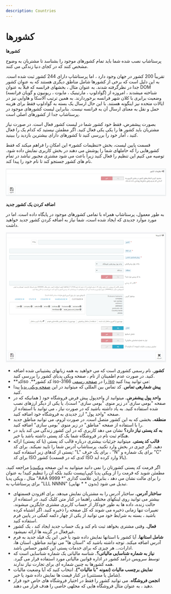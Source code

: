 ```yaml
---
description: Countries
---
```


# کشورها

**کشورها**

پرستاشاپ نصب شده شما باید تمام کشورهای موجود را بشناسد تا مشتریان به وضوح مشخص کنند که در کجای دنیا زندگی می کنند.

تقریباً 200 کشور در جهان وجود دارد ، اما پرستاشاپ دارای 244 کشور ثبت شده است. به این دلیل است که برخی از کشورها شامل مناطق دیگری هستند که به عنوان کشور جدا در نظرگرفته شدند. به عنوان مثال ، بخشهای فرانسه که قبلاً به عنوان DOM \(گوادلوپ ، مارتینیک ، مایوت ، ریونیون و گویان فرانسه\) شناخته میشدند ، امروزه از وضعیت برابری با کلان شهر فرانسه برخوردارند. به همین ترتیب آلاسکا و هاوایی نیز در ایالات متحده نیز اینگونه هستند. با این حال ارسال یک بسته به گوادلوپ فقط برای هزینه حمل و نقل به معنای ارسال آن به فرانسه نیست. بنابراین لیست کشورهای موجود در پرستاشاپ جدا از کشورهای اصلی است.

بصورت پیشفرض، فقط خود کشور شما در لیست کشور فعال است. در صورت نیاز مشتریان باید کشور ها را یکی یکی فعال کنید. اگر مطمئن نیستید که کدام یک را فعال کنید ، آمار خود را بررسی کنید تا کشورهای دارای بیشترین بازدید را ببینید.

قسمت پایین لیست، بخش «تنظیمات کشور» این امکان را فراهم میکند که فقط کشورهایی را که حاملهای شما را پوشش می دهند در بخش کاربری نمایش داده شود. توصیه می کنیم این تنظیم را فعال کنید زیرا باعث می شود مشتری مجبور نباشد در تمام نام های کشور جستجو کند تا نام خود را پیدا کند.

![](../../../../.gitbook/assets/0%20%2816%29.png)

**اضافه کردن یک کشور جدید**

به طور معمول، پرستاشاپ همراه با تمامی کشورهای موجود در پایگاه داده است. اما در مورد موارد جدیدی که ایجاد شده است، شما نیاز به اضافه کردن کشور جدید خواهید داشت.

![](../../../../.gitbook/assets/1%20%2814%29.png)

* **کشور.** نام رسمی کشوری است که می خواهید به همه زبانهای پشتیبانی شده اضافه کنید. در صورت عدم اطمینان از نام ، صفحه ویکی پدیای کشور را بررسی کنید.
* **کدiso .**کد کشور iso-3166 را در [صفحه رسمی iso](http://www.iso.org/iso/country_codes/iso_3166_code_lists/country_names_and_code_elements.htm) می توانید پیدا کنید:
* **پیش شمارهی تماس**. کد تماس بین المللی که میتوانید در این [صفحه ویکی پدیا](http://en.wikipedia.org/wiki/List_of_country_calling_codes) پیدا کنید.
* **واحد پول پیشفرض.** میتوانید از واحدپول پیش فرض فروشگاه خود \( همانیکه که در صفحه "بومی سازی"در زیر منوی "بومی سازی" است\)، یا یکی از دیگر ارزهای نصب شده استفاده کنید. به یاد داشته باشید که در صورت نیاز ، می توانید با استفاده از صفحه "واحد پول" ارز جدیدی به فروشگاه خود اضافه کنید.
* **منطقه.** بخشی که به این کشور متصل است. در صورت لزوم، می توانید مناطق جدید را با استفاده از صفحه "مناطق" در زیر منوی "بومی سازی" اضافه کنید.
* **به کد پستی نیاز دارد؟** نشان می دهد کاربری که در این کشور زندگی می کند باید در هنگام ثبت نام در فروشگاه شما یک کد پستی داشته باشد یا خیر.
* **قالب کد پستی**. میتوانید جزئیات بیشتری درباره قالب کد پستی \(یا کد پستی\) ارائه دهید. اگر چیزی در بخش وارد نکنید، پرستاشاپ آدرس شما را تایید نمیکند. برای کد پستی از کدهای زیر استفاده کنید: "L" برای یک حرف ، "N" برای یک شماره و "C" برای کد ISO کشور \(کدی که در قسمت ISO بالا وارد کرده اید\).

اگر فرمت کد پستی کشورتان را نمی دانید میتوانید به این صفحه [ویکیپدیا](http://en.wikipedia.org/wiki/List_of_postal_codes) مراجعه کنید. مطمئن شوید که فرمت را از ویکی پدیا کپی/پیست نکنید بلکه آن را تنظیم کنید! به عنوان مثال ، ویکی پدیا "AAA 9999 \*" را برای مالت نشان می دهد ، بنابراین علامت گذاری برای پرستاشاپ به "LLL NNNN" تبدیل می شود \(بدون \* \* نهایی\).

* **ساختار آدرس.** ساختار آدرس را به مشتریان نمایش میدهد. برای افزودن قسمتهای بیشتر می توانید روی لینکهای مختلف راهنما در کنار متن کلیک کنید. در استفاده از حالت زنده، داده ها به طور خودکار از حساب کاربری مشتری جایگزین میشوند. تغییرات تنها زمانی ذخیره می شوند که کل صفحه را ذخیره کنید. اگر اشتباه کرده باشید ، بسته به شرایط خود می توانید از یکی از چهار دکمه کمکی در پایین فرم استفاده کنید.
* **فعال.** وقتی مشتری بخواهد ثبت نام کند و یک حساب جدید ایجاد کند ، یک کشور غیرفعال در گزینه ها ارائه نمیشود.
* **شامل استانها.** آیا کشور با استانها نمایش داده شود یا خیر. این یک فیلد جدید به فرم آدرس اضافه میکند. توجه داشته باشید که "استان ها" می توانند مناطق، استان ها، ادارات،.. هر چیزی که برای خدمات پستی این کشور حساس باشد.
* **نیاز به شماره شناسایی مالیاتی؟.** شناسه مالیاتی یک شماره شناسایی است که توسط سرویس درآمد کشور در اداره قوانین مالیاتی مورد استفاده قرار می گیرد. همه کشورها به چنین شماره ای برای تجارت نیاز ندارند.
* **نمایش برچسب مالیات \(نمونه \"با مالیات\"\).** انتخاب کنید که آیا وضعیت مالیات \(شامل یا مستثنی\) در کنار قیمت ها نمایش داده شود یا خیر.
* **انجمن فروشگاه**. می توانید کشور را فقط در اختیار فروشگاه های خاص خود قرار دهید ، به عنوان مثال فروشگاه هایی که محلهی خاصی را هدف قرار می دهند.

